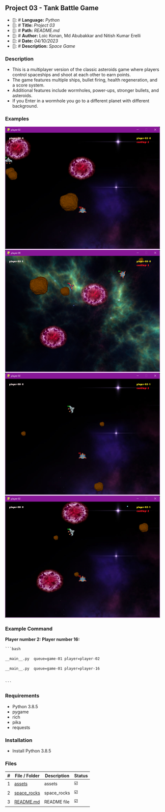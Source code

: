 ## Project 03 -  Tank Battle Game

- []: # **Language:** _Python_
- []: # **Title:** _Project 03_
- []: # **Path:** _README.md_
- []: # **Author:** Loic Konan, Md Abubakkar and Nitish Kumar Erelli
- []: # **Date:** _04/10/2023_
- []: # **Description:** _Space Game_
  
### Description

- This is a multiplayer version of the classic asteroids game where players control spaceships and shoot at each other to earn points.
- The game features multiple ships, bullet firing, health regeneration, and a score system.
- Additional features include wormholes, power-ups, stronger bullets, and asteroids.
- If you Enter in a wormhole you go to a different planet with different background.

  
### Examples
  
<img src="assets/pic1.png"> <img src="assets/pic.png">
<img src="assets/pic2.png"> <img src="assets/pic3.png">

### Example Command

**Player number 2:**
**Player number 16:**

    ```bash

    __main__.py  queue=game-01 player=player-02 

    __main__.py  queue=game-01 player=player-16


    ```

### Requirements

- Python 3.8.5
- pygame 
- rich 
- pika
- requests

### Installation

- Install Python 3.8.5

### Files

|   #   | File / Folder                | Description | Status                  |
| :---: | ---------------------------- | ----------- | ----------------------- |
|   1   | [assets](./assets)           | assets      | :ballot_box_with_check: |
|   2   | [space_rocks](./space_rocks) | space_rocks | :ballot_box_with_check: |
|   3   | [README.md](README.md)       | README file | :ballot_box_with_check: |

